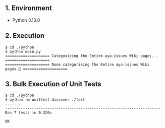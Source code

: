 ## 1. Environment

- Python 3.13.0

## 2. Execution

```command
$ cd ./python
$ python main.py 
==================== Categosizing the Entire aya-issues Wiki pages... ====================
==================== Done categorising the Entire aya-issues Wiki pages 🎉 ====================
```

## 3. Bulk Execution of Unit Tests

```command
$ cd ./python
$ python -m unittest discover ./test
.......
----------------------------------------------------------------------
Ran 7 tests in 0.326s

OK
```
